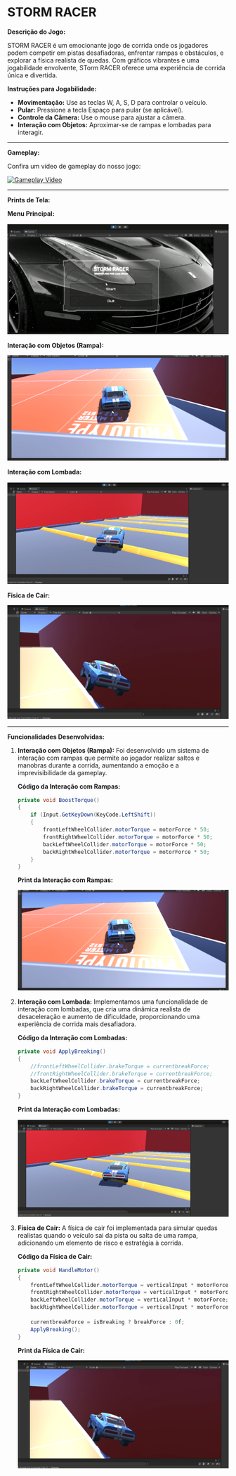 
# STORM RACER

**Descrição do Jogo:**

STORM RACER é um emocionante jogo de corrida onde os jogadores podem competir em pistas desafiadoras, enfrentar rampas e obstáculos, e explorar a física realista de quedas. Com gráficos vibrantes e uma jogabilidade envolvente, STorm RACER oferece uma experiência de corrida única e divertida.

**Instruções para Jogabilidade:**

- **Movimentação:** Use as teclas W, A, S, D para controlar o veículo.
- **Pular:** Pressione a tecla Espaço para pular (se aplicável).
- **Controle da Câmera:** Use o mouse para ajustar a câmera.
- **Interação com Objetos:** Aproximar-se de rampas e lombadas para interagir.

---

**Gameplay:**

Confira um vídeo de gameplay do nosso jogo:

[![Gameplay Video](link_do_print_da_capa_do_video)](https://www.youtube.com/watch?v=link_do_video)

---

**Prints de Tela:**

**Menu Principal:**

![Menu Principal](PRINTS/menu.png)

**Interação com Objetos (Rampa):**

![Interação com Objetos (Rampa)](/prints/interacao_objetos(rampa).png)

**Interação com Lombada:**

![Interação com Lombada](/prints/interacao_lombada.png)

**Fisica de Cair:**

![Fisica de Cair](/prints/fisica_cair.png)

---

**Funcionalidades Desenvolvidas:**

1. **Interação com Objetos (Rampa):**
   Foi desenvolvido um sistema de interação com rampas que permite ao jogador realizar saltos e manobras durante a corrida, aumentando a emoção e a imprevisibilidade da gameplay.

   **Código da Interação com Rampas:**
   ```csharp
   private void BoostTorque()
   {
       if (Input.GetKeyDown(KeyCode.LeftShift))
       {
           frontLeftWheelCollider.motorTorque = motorForce * 50;
           frontRightWheelCollider.motorTorque = motorForce * 50;
           backLeftWheelCollider.motorTorque = motorForce * 50;
           backRightWheelCollider.motorTorque = motorForce * 50;
       }
   }
   ```

   **Print da Interação com Rampas:**

   ![Interação com Objetos (Rampa)](/prints/interacao_objetos(rampa).png)

2. **Interação com Lombada:**
   Implementamos uma funcionalidade de interação com lombadas, que cria uma dinâmica realista de desaceleração e aumento de dificuldade, proporcionando uma experiência de corrida mais desafiadora.

   **Código da Interação com Lombadas:**
   ```csharp
   private void ApplyBreaking()
   {
       //frontLeftWheelCollider.brakeTorque = currentbreakForce;
       //frontRightWheelCollider.brakeTorque = currentbreakForce;
       backLeftWheelCollider.brakeTorque = currentbreakForce;
       backRightWheelCollider.brakeTorque = currentbreakForce;
   }
   ```

   **Print da Interação com Lombadas:**

   ![Interação com Lombada](/prints/interacao_lombada.png)

3. **Fisica de Cair:**
   A física de cair foi implementada para simular quedas realistas quando o veículo sai da pista ou salta de uma rampa, adicionando um elemento de risco e estratégia à corrida.

   **Código da Física de Cair:**
   ```csharp
   private void HandleMotor()
   {
       frontLeftWheelCollider.motorTorque = verticalInput * motorForce;
       frontRightWheelCollider.motorTorque = verticalInput * motorForce;
       backLeftWheelCollider.motorTorque = verticalInput * motorForce;
       backRightWheelCollider.motorTorque = verticalInput * motorForce;

       currentbreakForce = isBreaking ? breakForce : 0f;
       ApplyBreaking();  
   }
   ```

   **Print da Física de Cair:**

   ![Fisica de Cair](/prints/fisica_cair.png)
